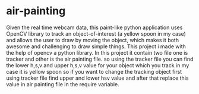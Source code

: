 # air-painting
Given the real time webcam data, this paint-like python application uses OpenCV library to track an object-of-interest (a yellow spoon in my case) and allows the user to draw by moving the object, which makes it both awesome and challenging to draw simple things.
This project i made with the help of opencv a python library.
In this project it contain two file one is tracker and other is the air painting file.
so using the tracker file you can find the lower h,s,v and upper h,s,v value for your object which you track in my case it is yellow spoon
so if you want to change the tracking object first using tracker file find upper and lower hsv value and after that replace this value in air painting file in the require variable.





